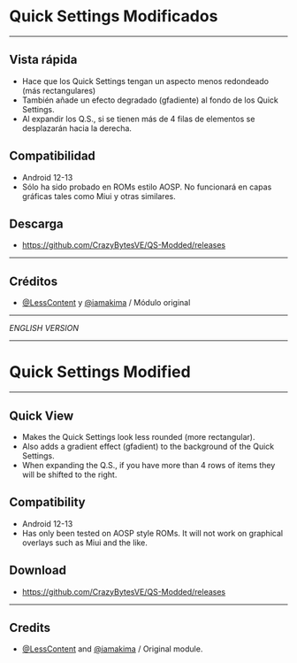 # Quick Settings Modificados

---
## Vista rápida
- Hace que los Quick Settings tengan un aspecto menos redondeado (más rectangulares)
- También añade un efecto degradado (gfadiente) al fondo de los Quick Settings.
- Al expandir los Q.S., si se tienen más de 4 filas de elementos se desplazarán hacia la derecha.

## Compatibilidad
- Android 12-13
- Sólo ha sido probado en ROMs estilo AOSP. No funcionará en capas gráficas tales como Miui y otras similares.

## Descarga
- https://github.com/CrazyBytesVE/QS-Modded/releases

---
## Créditos
- [@LessContent](https://t.me/lesscontent) y [@iamakima](https://t.me/iamakima) / Módulo original 

---

*ENGLISH VERSION*

---

# Quick Settings Modified

---
## Quick View
- Makes the Quick Settings look less rounded (more rectangular).
- Also adds a gradient effect (gfadient) to the background of the Quick Settings.
- When expanding the Q.S., if you have more than 4 rows of items they will be shifted to the right.

## Compatibility
- Android 12-13
- Has only been tested on AOSP style ROMs. It will not work on graphical overlays such as Miui and the like.


## Download
- https://github.com/CrazyBytesVE/QS-Modded/releases

---
## Credits
- [@LessContent](https://t.me/lesscontent) and [@iamakima](https://t.me/iamakima) / Original module.
